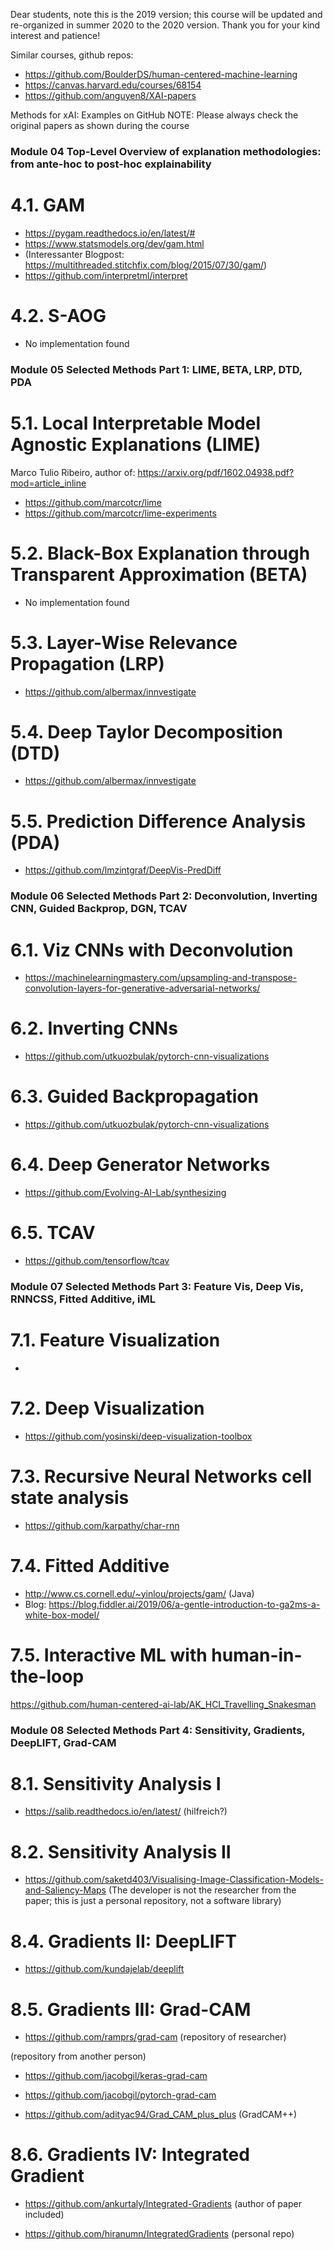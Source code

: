 Dear students, note this is the 2019 version; this course will be updated and re-organized in summer 2020 to the 2020 version. Thank you for your kind interest and patience!


Similar courses, github repos:
- https://github.com/BoulderDS/human-centered-machine-learning
- https://canvas.harvard.edu/courses/68154
- https://github.com/anguyen8/XAI-papers

Methods for xAI: Examples on GitHub
NOTE: Please always check the original papers as shown during the course

### Module 04 Top-Level Overview of explanation methodologies: from ante-hoc to post-hoc explainability ###

# 4.1. GAM

- https://pygam.readthedocs.io/en/latest/#
- https://www.statsmodels.org/dev/gam.html
- (Interessanter Blogpost: https://multithreaded.stitchfix.com/blog/2015/07/30/gam/)
- https://github.com/interpretml/interpret

# 4.2. S-AOG

- No implementation found

### Module 05 Selected Methods Part 1: LIME, BETA, LRP, DTD, PDA ###

# 5.1. Local Interpretable Model Agnostic Explanations (LIME)

Marco Tulio Ribeiro, author of: https://arxiv.org/pdf/1602.04938.pdf?mod=article_inline
- https://github.com/marcotcr/lime
- https://github.com/marcotcr/lime-experiments

# 5.2. Black-Box Explanation through Transparent Approximation (BETA)

- No implementation found

# 5.3. Layer-Wise Relevance Propagation (LRP)

- https://github.com/albermax/innvestigate

# 5.4. Deep Taylor Decomposition (DTD)

- https://github.com/albermax/innvestigate

# 5.5. Prediction Difference Analysis (PDA)

- https://github.com/lmzintgraf/DeepVis-PredDiff

### Module 06 Selected Methods Part 2: Deconvolution, Inverting CNN, Guided Backprop, DGN, TCAV ###

# 6.1. Viz CNNs with Deconvolution

- https://machinelearningmastery.com/upsampling-and-transpose-convolution-layers-for-generative-adversarial-networks/

# 6.2. Inverting CNNs

- https://github.com/utkuozbulak/pytorch-cnn-visualizations

# 6.3. Guided Backpropagation

- https://github.com/utkuozbulak/pytorch-cnn-visualizations

# 6.4. Deep Generator Networks

- https://github.com/Evolving-AI-Lab/synthesizing

# 6.5. TCAV

- https://github.com/tensorflow/tcav

### Module 07 Selected Methods Part 3: Feature Vis, Deep Vis, RNNCSS, Fitted Additive, iML ###

# 7.1. Feature Visualization

- 

# 7.2. Deep Visualization

- https://github.com/yosinski/deep-visualization-toolbox

# 7.3. Recursive Neural Networks cell state analysis

- https://github.com/karpathy/char-rnn

# 7.4. Fitted Additive

- http://www.cs.cornell.edu/~yinlou/projects/gam/ (Java)
- Blog: https://blog.fiddler.ai/2019/06/a-gentle-introduction-to-ga2ms-a-white-box-model/

# 7.5. Interactive ML with human-in-the-loop

https://github.com/human-centered-ai-lab/AK_HCI_Travelling_Snakesman

### Module 08 Selected Methods Part 4: Sensitivity, Gradients, DeepLIFT, Grad-CAM  ###

# 8.1. Sensitivity Analysis I

- https://salib.readthedocs.io/en/latest/ (hilfreich?)

# 8.2. Sensitivity Analysis II

- https://github.com/saketd403/Visualising-Image-Classification-Models-and-Saliency-Maps 
(The developer is not the researcher from the paper; this is just a personal repository, 
not a software library)

# 8.4. Gradients II: DeepLIFT

- https://github.com/kundajelab/deeplift

# 8.5. Gradients III: Grad-CAM 

- https://github.com/ramprs/grad-cam (repository of researcher)

(repository from another person)
- https://github.com/jacobgil/keras-grad-cam
- https://github.com/jacobgil/pytorch-grad-cam

- https://github.com/adityac94/Grad_CAM_plus_plus (GradCAM++)

# 8.6. Gradients IV: Integrated Gradient 

- https://github.com/ankurtaly/Integrated-Gradients (author of paper included)

- https://github.com/hiranumn/IntegratedGradients (personal repo)

